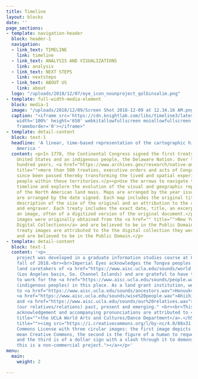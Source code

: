 ```yaml
---
title: Timeline
layout: blocks
date: ''
page_sections:
- template: navigation-header
  block: header-1
  navigation:
  - link_text: TIMELINE
    link: timeline
  - link_text: ANALYSIS AND VISUALIZATIONS
    link: analysis
  - link_text: NEXT STEPS
    link: nextsteps
  - link_text: ABOUT US
    link: about
  logo: "/uploads/2018/12/07/eye_icon_nounproject_qolbinsalim.png"
- template: full-width-media-element
  block: media-1
  image: "/uploads/2018/12/09/Screen Shot 2018-12-09 at 12.34.16 AM.png"
  caption: "<iframe src='https://cdn.knightlab.com/libs/timeline3/latest/embed/index.html?source=1erbmO_us4olt10zRy9Q5I8h_qhUMKQQp_akHhLoSNjo&font=Default&lang=en&initial_zoom=2&height=650'
    width='100%' height='650' webkitallowfullscreen mozallowfullscreen allowfullscreen
    frameborder='0'></iframe>"
- template: detail-content
  block: text-1
  headline: 'A linear, time-based representation of the cartographic history of North
    America '
  content: <p>In 1778, the Continental Congress signed the first treaty between the
    United States and an indigenous people, the Delaware Nation. Over the last two
    hundred years, <a href="https://www.archives.gov/research/native-americans/treaties"
    title="">more than 500 treaties, executive orders and acts of Congress</a> have
    since been passed thereby transforming the lived and spatial experience of indigenous
    people within these territories.</p><p>Use the arrows to navigate through our
    timeline and explore the evolution of the visual and geographic representation
    of the North American land mass. Maps are arranged by the year issued and treaties
    are arranged by the date signed. Each map includes the original title, a physical
    description of the size of the original and an attribution to the cartographer
    and engraver. Each treaty includes the exact date, title, an excerpt of text and
    an image, often of a digitized version of the original document.</p><p>All map
    images were originally obtained from the <a href="" title="">New York Public Library
    Digital Collections</a> and are believed to be in the Public Domain. All of the
    treaty images are attributed to the the digital collection they were found in
    and are believed to be in the Public Domain.</p>
- template: detail-content
  block: text-1
  content: '<p>____________________________________________________________________</p><h5>This
    project was developed in a graduate information studies course at UCLA in the
    fall of 2018.<br><br>Imperial Eyes acknowledges the Tongva peoples as the traditional
    land caretakers of <a href="https://www.aisc.ucla.edu/sounds/world.wav">Tovaangar</a>
    (Los Angeles basin, So. Channel Islands) and are grateful to have the opportunity
    to work for the <a href="https://www.aisc.ucla.edu/sounds/people.wav">taraaxatom</a>
    (indigenous peoples) in this place. As a land grant institution, we pay our respects
    to <a href="https://www.aisc.ucla.edu/sounds/ancestors.wav">Honuukvetam</a> (Ancestors),
    <a href="https://www.aisc.ucla.edu/sounds/wise%20people.wav">Ahiihirom </a>(Elders),
    and <a href="https://www.aisc.ucla.edu/sounds/our%20relatives.wav">eyoohiinkem</a>
    (our relatives/relations) past, present and emerging." <br><br>This territory
    acknowledgement and accompanying pronunciations are attributed to <a href="https://www.wacd.ucla.edu/"
    title="">the UCLA World Arts and Cultures/Dance Department</a>.</h5><p><a href="https://creativecommons.org/licenses/by-nc/4.0/"
    title=""><img src="https://i.creativecommons.org/l/by-nc/4.0/88x31.png" alt="Creative
    Commons License with three cirular images: the first image depicts two c''s to
    mean Creative Commons, the second is the figure of a human to request attribution,
    and the third is of a dollar sign with a slash through it to demonstrate that
    this is a non-commercial project."></a></p>'
menu:
  main:
    weight: 2

---
```


